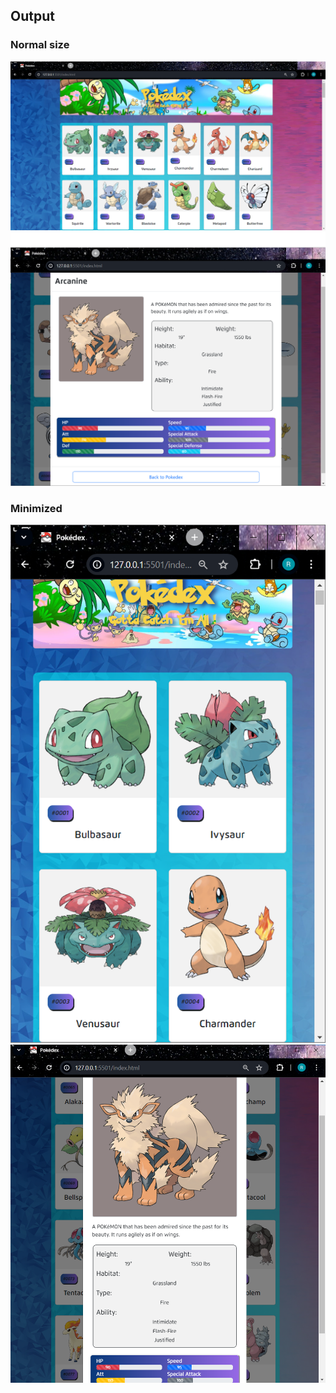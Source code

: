 ## Output

### Normal size
![mm](assets/images/results/main-menu.png)
![det](assets/images/results/detail.png)
### Minimized
![mm-min](assets/images/results/main-menu-minimized.png)
![det-min](assets/images/results/detail-minimized.png)